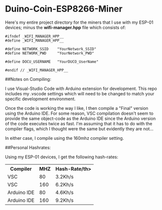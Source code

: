 # Duino-Coin-ESP8266-Miner

Here's my entire project directory for the miners that I use with my ESP-01 devices; minus the **wifi-manager.hpp** file which consists of: 

    #ifndef _WIFI_MANAGER_HPP__
    #define _WIFI_MANAGER_HPP__

    #define NETWORK_SSID    "YourNetwork_SSID"
    #define NETWORK_PWD     "YourNetwork_PWD"

    #define DOCU_USERNAME   "YourDUCO_UserName"

    #endif // _WIFI_MANAGER_HPP__

##Notes on Compiling:

I use Visual-Studio Code with Arduino extension for development. This repo includes my .vscode settings which will need to be changed to match your specific development environment.

Once the code is working the way I like, I then compile a "Final" version using the Arduino IDE. For some reason, VSC compilation doesn't seem to provide the same object-code as the Arduino IDE since the Arduino version of the code executes twice as fast. I'm assuming that it has to do with the compiler flags, which I thought were the same but evidently they are not...

In either case, I compile using the 160mhz compiler setting.

##Personal Hashrates:

Using my ESP-01 devices, I get the following hash-rates:

<table>
  <tr><th><b>Compiler</b></th><th><b>MHZ</b></th><th><b>Hash-Rate</b>/th></tr>
  <tr><td>VSC</td><td>80</td><td>3.2Kh/s</td></tr>
  <tr><td>VSC</td><td>160</td><td>6.2Kh/s</td></tr>
  <tr><td>Arduino IDE</td><td>80</td><td>4.6Kh/s</td></tr>
  <tr><td>Arduino IDE</td><td>160</td><td>9.2Kh/s</td></tr>
</table>
